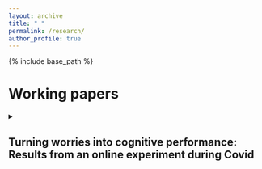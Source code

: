 ```yaml
---
layout: archive
title: " "
permalink: /research/
author_profile: true
---
```

{% include base_path %} 
<h1>Working papers</h1>
 
<details>
<summary>
  <h2>
  <strong>Turning worries into cognitive performance: Results from an online experiment during Covid</strong>
 </h2>   
</summary>

<p><i>Joint with <a href="https://sites.google.com/site/timotheedemont/home">Timothée Demont</a> and <a href="https://sites.google.com/view/evaraiber/home">Eva Raiber</a>.</i><p>

  
</details>




